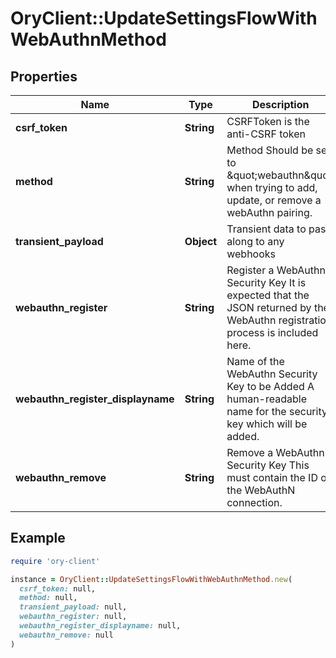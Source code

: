 # OryClient::UpdateSettingsFlowWithWebAuthnMethod

## Properties

| Name | Type | Description | Notes |
| ---- | ---- | ----------- | ----- |
| **csrf_token** | **String** | CSRFToken is the anti-CSRF token | [optional] |
| **method** | **String** | Method  Should be set to \&quot;webauthn\&quot; when trying to add, update, or remove a webAuthn pairing. |  |
| **transient_payload** | **Object** | Transient data to pass along to any webhooks | [optional] |
| **webauthn_register** | **String** | Register a WebAuthn Security Key  It is expected that the JSON returned by the WebAuthn registration process is included here. | [optional] |
| **webauthn_register_displayname** | **String** | Name of the WebAuthn Security Key to be Added  A human-readable name for the security key which will be added. | [optional] |
| **webauthn_remove** | **String** | Remove a WebAuthn Security Key  This must contain the ID of the WebAuthN connection. | [optional] |

## Example

```ruby
require 'ory-client'

instance = OryClient::UpdateSettingsFlowWithWebAuthnMethod.new(
  csrf_token: null,
  method: null,
  transient_payload: null,
  webauthn_register: null,
  webauthn_register_displayname: null,
  webauthn_remove: null
)
```

